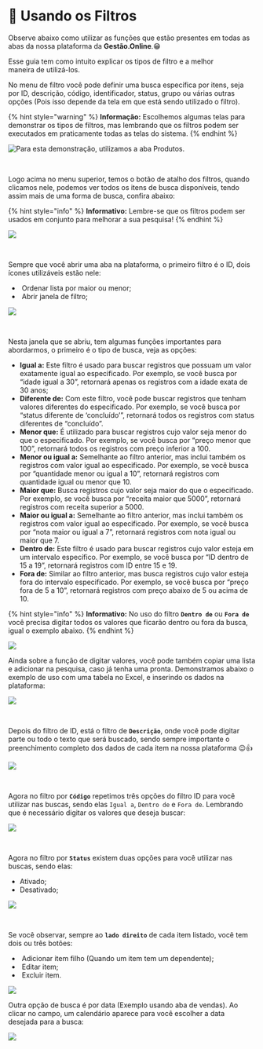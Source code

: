 # 📩 Usando os Filtros

Observe abaixo como utilizar as funções que estão presentes em todas as abas da nossa plataforma da **Gestão.Online**.😁

Esse guia tem como intuito explicar os tipos de filtro e a melhor maneira de utilizá-los.

No menu de filtro você pode definir uma busca específica por itens, seja por ID, descrição, código, identificador, status, grupo ou várias outras opções (Pois isso depende da tela em que está sendo utilizado o filtro). 

{% hint style="warning" %}
**Informação:** Escolhemos algumas telas para demonstrar os tipos de filtros, mas lembrando que os filtros podem ser executados em praticamente todas as telas do sistema.
{% endhint %}

![Para esta demonstração, utilizamos a aba Produtos.](/erp-v2/assets/filtros/cabecalho_filtro.png)

<br>

Logo acima no menu superior, temos o botão de atalho dos filtros, quando clicamos nele, podemos ver todos os itens de busca disponíveis, tendo assim mais de uma forma de busca, confira abaixo:

{% hint style="info" %}
**Informativo:** Lembre-se que os filtros podem ser usados em conjunto para melhorar a sua pesquisa!
{% endhint %}

![](/erp-v2/assets/filtros/aba_vendas_menu_filtro.gif)

<br>

Sempre que você abrir uma aba na plataforma, o primeiro filtro é o ID, dois ícones utilizáveis estão nele:

- <img src="/erp-v2/assets/icon_ordem.png" alt="" data-size="line"> Ordenar lista por maior ou menor;
- <img src="/erp-v2/assets/icon_filtroo.png" alt="" data-size="line"> Abrir janela de filtro;

![](/erp-v2/assets/funcionalidades/produtos/aba_produtos_filtro_id.png)

<br>

Nesta janela que se abriu, tem algumas funções importantes para abordarmos, o primeiro é o tipo de busca, veja as opções:

- **Igual a:** Este filtro é usado para buscar registros que possuam um valor exatamente igual ao especificado. Por exemplo, se você busca por “idade igual a 30”, retornará apenas os registros com a idade exata de 30 anos;
- **Diferente de:** Com este filtro, você pode buscar registros que tenham valores diferentes do especificado. Por exemplo, se você busca por “status diferente de ‘concluído’”, retornará todos os registros com status diferentes de “concluído”.
- **Menor que:** É utilizado para buscar registros cujo valor seja menor do que o especificado. Por exemplo, se você busca por “preço menor que 100”, retornará todos os registros com preço inferior a 100.
- **Menor ou igual a:** Semelhante ao filtro anterior, mas inclui também os registros com valor igual ao especificado. Por exemplo, se você busca por “quantidade menor ou igual a 10”, retornará registros com quantidade igual ou menor que 10.
- **Maior que:** Busca registros cujo valor seja maior do que o especificado. Por exemplo, se você busca por “receita maior que 5000”, retornará registros com receita superior a 5000.
- **Maior ou igual a:** Semelhante ao filtro anterior, mas inclui também os registros com valor igual ao especificado. Por exemplo, se você busca por “nota maior ou igual a 7”, retornará registros com nota igual ou maior que 7.
- **Dentro de:** Este filtro é usado para buscar registros cujo valor esteja em um intervalo específico. Por exemplo, se você busca por “ID dentro de 15 a 19”, retornará registros com ID entre 15 e 19.
- **Fora de:** Similar ao filtro anterior, mas busca registros cujo valor esteja fora do intervalo especificado. Por exemplo, se você busca por “preço fora de 5 a 10”, retornará registros com preço abaixo de 5 ou acima de 10.

{% hint style="info" %}
**Informativo:** No uso do filtro **`Dentro de`** ou **`Fora de`** você precisa digitar todos os valores que ficarão dentro ou fora da busca, igual o exemplo abaixo.
{% endhint %}

![](/erp-v2/assets/funcionalidades/produtos/aba_produtos_filtro_dentrode.gif)


Ainda sobre a função de digitar valores, você pode também copiar uma lista e adicionar na pesquisa, caso já tenha uma pronta. Demonstramos abaixo o exemplo de uso com uma tabela no Excel, e inserindo os dados na plataforma:

![](/erp-v2/assets/filtros/aba_produtos_filtro_dentrode_colar.gif)

<br>

Depois do filtro de ID, está o filtro de **`Descrição`**, onde você pode digitar parte ou todo o texto que será buscado, sendo sempre importante o preenchimento completo dos dados de cada item na nossa plataforma 😉👍

![](/erp-v2/assets/funcionalidades/produtos/aba_produtos_filtro_descricao.png)

<br>

Agora no filtro por **`Código`** repetimos três opções do filtro ID para você utilizar nas buscas, sendo elas `Igual a`, `Dentro de` e `Fora de`. Lembrando que é necessário digitar os valores que deseja buscar:

![](/erp-v2/assets/funcionalidades/produtos/aba_produtos_filtro_codigo.png)

<br>

Agora no filtro por **`Status`** existem duas opções para você utilizar nas buscas, sendo elas:

- Ativado;
- Desativado;

![](/erp-v2/assets/funcionalidades/produtos/aba_produtos_filtro_status.png)

<br>

Se você observar, sempre ao **`lado direito`** de cada item listado, você tem dois ou três botões:

- <img src="/erp-v2/assets/icon_add.png" alt="" data-size="line"> Adicionar item filho (Quando um item tem um dependente);
- <img src="/erp-v2/assets/funcionalidades/icon_editar_item.png" alt="" data-size="line"> Editar item;
- <img src="/erp-v2/assets/funcionalidades/icon_excluir_item.png" alt="" data-size="line"> Excluir item.

![](/erp-v2/assets/funcionalidades/estoque/aba_estoque_editar_excluir.png)

Outra opção de busca é por data (Exemplo usando aba de vendas). Ao clicar no campo, um calendário aparece para você escolher a data desejada para a busca:

![](/erp-v2/assets/filtros/aba_vendas_filtro_data.gif)